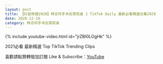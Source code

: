 ```yaml
---
layout: post
title: 【抖音熱搜2020】林志玲手术后首现身 1 TikTok Daily 最新必看精選合集2020 12 19
date: 2020-12-19
category: 林志玲手术后首现身
---
```


{% include youtube-video.html id="jrZBI0LOgHk" %}

2021必看 最新精選 Top TikTok Trending Clips

喜歡請點贊轉發加訂閱 Like & Subscribe：[YouTube](https://www.youtube.com/channel/UCAoR7VcanIPd04uEq_GIylA/videos)

